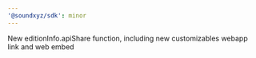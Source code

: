 ```yaml
---
'@soundxyz/sdk': minor
---
```


New editionInfo.apiShare function, including new customizables webapp link and web embed
